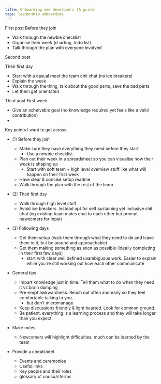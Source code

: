 ```yaml
---
title: Onboarding new developers (A guide)
tags: leadership onboarding
---
```


First post
Before they join
- Walk through the newbie checklist
- Organise their week (charting, todo list)
- Talk through the plan with everyone involved

Second post

Their first day
- Start with a casual meet the team chit chat (no ice breakers)
- Explain the week
- Walk through the thing, talk about the good parts, save the bad parts
- Let them get orientated

Third post
First week
- Give an acheivable goal (no knowledge required yet feels like a valid contribution)
-


Key points I want to get across

- (1) Before they join
    - Make sure they have everything they need before they start
        - Use a newbie checklist
    - Plan out their week in a spreadsheet so you can visualise how their week is shaping up
        - Start with soft team + high level overview stuff like what will happen on their first week
    - Have clear & concise setup readme
    - Walk through the plan with the rest of the team

- (2) Their first day
    - Walk through high level stuff
    - Avoid ice breakers. Instead opt for self sustaining yet inclusive chit chat (eg existing team mates chat to each other but prompt newcomers for input)

- (3) Following days
    - Get them setup (walk them through what they need to do and leave them to it, but be around and approachable)
    - Get them making something as soon as possible (ideally completing in their first few days)
        - start with clear well defined unambiguous work. Easier to explain while you're still working out how each other communicate

- General tips
    - Impart knowledge just in time. Tell them what to do when they need it vs brain dumping
    - Pre-empt awkwardness. Reach out often and early so they feel comfortable talking to you.
        - but don't micromanage
    - Keep discussions friendly & light hearted. Look for common ground.
    - Be patient. everything is a learning process and they will take longer than you expect

- Make notes
    - Newcomers will highlight difficulties. much can be learned by the team

- Provide a cheatsheet
    - Events and ceremonies
    - Useful links
    - Key people and their roles
    - glossary of unusual terms
